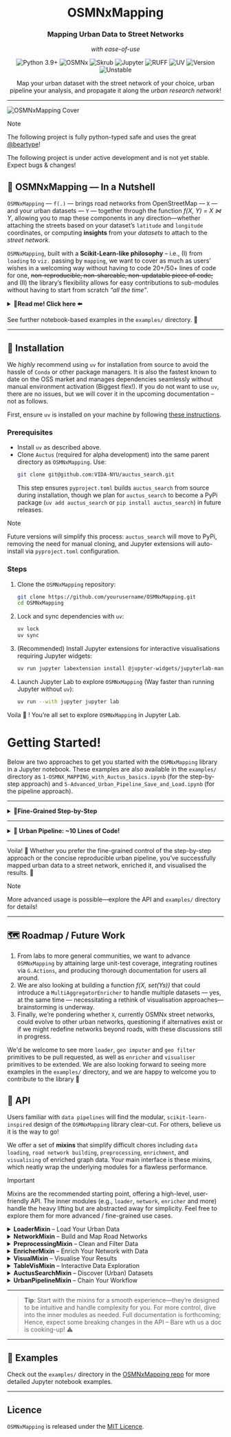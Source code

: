 <div align="center">
   <h1>OSMNxMapping</h1>
   <h3>Mapping Urban Data to Street Networks</h3>
    <p><i>with ease-of-use</i></p>
   <p>
      <img src="https://img.shields.io/static/v1?label=Python&message=3.9%2B&color=3776AB&style=for-the-badge&logo=python&logoColor=white" alt="Python 3.9+">
      <img src="https://img.shields.io/badge/OSMNx-4CAF50?style=for-the-badge&logo=openstreetmap&logoColor=white" alt="OSMNx">
      <img src="https://img.shields.io/badge/Skrub-FF9800?style=for-the-badge&logo=scikit-learn&logoColor=white" alt="Skrub">
      <img src="https://img.shields.io/badge/Jupyter-F37626?style=for-the-badge&logo=jupyter&logoColor=white" alt="Jupyter">
      <img src="https://img.shields.io/badge/RUFF-9C27B0?style=for-the-badge" alt="RUFF">
      <img src="https://img.shields.io/badge/UV-2196F3?style=for-the-badge" alt="UV">
      <img src="https://img.shields.io/badge/Version-0.1.0-red?style=for-the-badge" alt="Version">
      <img src="https://img.shields.io/badge/status-unstable-orange?style=for-the-badge" alt="Unstable">
   </p>
   <p>Map your urban dataset with the street network of your choice, urban pipeline your analysis, and propagate it along the <i>urban research network</i>!</p>
</div>

---

![OSMNxMapping Cover](public/resources/osmnx_mapping_cover.png)

> [!NOTE]
> The following project is fully python-typed safe and uses the great [@beartype](https://github.com/beartype/beartype)!
> 
> The following project is under active development and is not yet stable. Expect bugs & changes!

## 🌆 OSMNxMapping –– In a Nutshell

`OSMNxMapping` –– `f(.)` –– brings road networks from OpenStreetMap –– `X` –– and your urban datasets –– `Y` –– together
through the function *f(X, Y) = X ⋈ Y*, allowing you to map these components in any direction—whether attaching the
streets based on your dataset’s `latitude` and `longitude` coordinates, or computing **insights** from your _datasets_
to
attach to the _street network_.

`OSMNxMapping`, built with a **Scikit-Learn-like philosophy** – i.e., (I) from `loading` to `viz.` passing by `mapping`,
we want to cover as much as users’ wishes in a welcoming way without having to code 20+/50+ lines of code for one,
~~non-reproducible, non-shareable, non-updatable piece of code;~~ and (II) the library’s flexibility allows for easy
contributions to sub-modules without having to start from scratch _“all the time”_.


<details>
<summary><strong> 👀Read me! Click here ⬅️</strong></summary>

To answer (I) –– one out many other ways –– we propose a `scikit-like` pipeline to, for instance, stack the following
steps:

1) Query a user-defined road network via the use of the great
   `OSMNx` –– [Network module](#network-module---querying-road-networks);
2) Load your geospatial data (`CSV`, `Parquet`, or `shapefiles`) using
   its [Loader module](#loader-module---loading-urban-datasets);
3) Wrangle the loaded data with optional [imputation](#preprocessing-module---cleaning-and-filtering-data)
   and [filtering](#preprocessing-module---cleaning-and-filtering-data) to handle _missing coordinates_ or _irrelevant
   regions_ –– [Preprocessing module](#preprocessing-module---cleaning-and-filtering-data);
4) Map data to street nodes, _enrich_ the network (e.g., *averaging building floors per street* or *counting taxi
   pickups per street
   segments*) – no big deal, a factory makes it “easy” to do
   so –– [Enricher module](#enricher-module---mapping-data-to-networks);
5) In order to visualise results _statically_ or
   _interactively_ –– [Visual module](#visual-module---visualising-results);
6) _Optional but save your analysis for later use or sharing with other urban experts._

Though, to answer (II) using the right state-of-the-art open-source initiatives and tools, highly type
safe and tested and documented library is a must. We already are fully highly-typed thanks to BearType, yet we aim at
reaching a decent test coverage and documentation to make the library more robust and user-friendly.

> Who knows— we'd like you to deal with what matters to you; e.g., if you are a machine learning enthusiast, you can
> apply machine learning to the enriched
> networks, if you are a researcher, you can easily map your data to street networks and get insights from them.
> Nonetheless, if you want to contribute to the library, you can easily do so by adding new modules or extending the
> existing ones, and we are happy in advance to welcome you doing so! 🥐

We embrace a **DRY (Do Not Repeat Yourself)** philosophy—focusing on what matters and letting us handle the mapping
intricacies. Of course, I mentioned the `pipeline`, but each of the _steps_ mentioned works independently to each other
🙃!

</details>


See further notebook-based examples in the `examples/` directory. 📓

---

## 🥐 Installation

We *highly* recommend using `uv` for installation from source to avoid the hassle of `Conda` or other package managers.
It is also the fastest known to date on the OSS market and manages dependencies seamlessly without manual environment
activation (Biggest flex!). If you do not want to use `uv`, there are no issues, but we will cover it in the upcoming
documentation – not as follows.

First, ensure `uv` is installed on your machine by
following [these instructions](https://docs.astral.sh/uv/getting-started/installation/).

### Prerequisites

- Install `uv` as described above.
- Clone `Auctus` (required for alpha development) into the same parent directory as `OSMNxMapping`. Use:
  ```bash
  git clone git@github.com:VIDA-NYU/auctus_search.git
  ```
  This step ensures `pyproject.toml` builds `auctus_search` from source during installation, though we plan for
  `auctus_search` to become a PyPi package (`uv add auctus_search` or `pip install auctus_search`) in future releases.

> [!NOTE]  
> Future versions will simplify this process: `auctus_search` will move to PyPi, removing the need for manual cloning,
> and Jupyter extensions will auto-install via `pyproject.toml` configuration.

### Steps

1. Clone the `OSMNxMapping` repository:
   ```bash
   git clone https://github.com/yourusername/OSMNxMapping.git
   cd OSMNxMapping
   ```
2. Lock and sync dependencies with `uv`:
   ```bash
   uv lock
   uv sync
   ```
3. (Recommended) Install Jupyter extensions for interactive visualisations requiring Jupyter widgets:
   ```bash
   uv run jupyter labextension install @jupyter-widgets/jupyterlab-manager
   ```
4. Launch Jupyter Lab to explore `OSMNxMapping` (Way faster than running Jupyter without `uv`):
   ```bash
   uv run --with jupyter jupyter lab
   ```

Voila 🥐 ! You’re all set to explore `OSMNxMapping` in Jupyter Lab.

# Getting Started!

Below are two approaches to get you started with the `OSMNxMapping` library in a Jupyter notebook. These examples are also available in the `examples/` directory as `1-OSMNX_MAPPING_with_Auctus_basics.ipynb` (for the step-by-step approach) and `5-Advanced_Urban_Pipeline_Save_and_Load.ipynb` (for the pipeline approach).

---

<details>
<summary><strong> 🐥Fine-Grained Step-by-Step</strong></summary>

This detailed approach walks you through each step of mapping urban data to a street network using PLUTO (Primary Land Use Tax Lot Output) buildings in New York City as an example. It’s perfect for understanding the full process.

#### Cell 1: Import the Library

```python
import osmnx_mapping as oxm
```

#### Cell 2: Initialise an OSMNxMapping Instance

```python
pluto_buildings = oxm.OSMNxMapping()  # Here, PLUTO buildings represent an urban analysis study of The Primary Land Use Tax Lot Output in New York City, USA. Note that nothing is loaded or queried yet—everything is to be done.
```

#### Cell 3: Search for Datasets

Note: You can always load your dataset manually—see the `/examples` folder for details. Here, we use `Auctus` to search for datasets related to "PLUTO".

```python
collection = pluto_buildings.search_datasets(search_query="PLUTO", display_initial_results=True)

# Search for datasets related to "PLUTO". The `search_datasets` method queries the Auctus API and returns a
# `DatasetCollection`. Setting `display_initial_results=True` shows the initial results interactively in the notebook,
# allowing you to see available datasets right away.

# More parameters like page and size for pagination are available—check the Auctus Search / OSMNxMapping API for details.
```

#### Cell 4: Load the Selected Dataset

```python
dataset = pluto_buildings.load_dataset_from_auctus()

# After selecting a dataset in the previous step, this loads it into memory as a `pandas.DataFrame` (or
# `geopandas.GeoDataFrame` if spatial). By default, it displays an interactive table preview of the dataset.
```

#### Cell 5: Load Your Auctus Dataset into OSMNxMapping

Note: `load_from_dataframe` doesn’t reload the data entirely—it transposes it into a format OSMNxMapping understands.

```python
loaded_data = pluto_buildings.loader.load_from_dataframe(
    input_dataframe=dataset, 
    latitude_column="latitude",  # Assuming the dataset has a column named "latitude" for latitude values
    longitude_column="longitude"  # Assuming the dataset has a column named "longitude" for longitude values
)

pluto_buildings.table_vis.interactive_display(loaded_data)
```

#### Cell 6: Query a Road Network for the Selected Place

```python
graph, nodes, edges = pluto_buildings.network.network_from_place("Manhattan, New York City, USA", render=True)  # render=True shows the plain network.
```

#### Cell 7: Map the Loaded Data to the Nearest Street Nodes

By default, this creates a new column in `loaded_data` with the node ID to which each record (e.g., a building) is closest—key for enrichment.

```python
loaded_data = pluto_buildings.network.map_nearest_street(
    data=loaded_data, 
    longitude_column="longitude", 
    latitude_column="latitude"
)
```

#### Cell 8: Geo Preprocess Your Dataset

First, we impute missing values in the `latitude` and `longitude` columns using `SimpleGeoImputer`, which naively drops rows with missing values. For advanced methods, see the `PreprocessingMixin` API.

```python
loaded_data = (
    pluto_buildings.preprocessing
    .with_default_imputer(latitude_column_name="latitude", longitude_column_name="longitude")
    .transform(input_data=loaded_data)
)
```

Second, we filter data to keep only points within the road network’s bounding box using `BoundingBoxFilter`. See the `PreprocessingMixin` API for other filters.

```python
loaded_data = (
    pluto_buildings.preprocessing
    .with_default_filter(nodes=nodes)
    .transform(input_data=loaded_data)
)
```

#### Cell 9: Enrich the Network with the Loaded Data

We enrich the network by calculating the average number of floors (`numfloors`) per street segment using `CreateEnricher`.

```python
pluto_buildings_enricher = (
    CreateEnricher()
    .with_data(group_by="nearest_node", values_from="numfloors")
    .aggregate_with(method="mean", output_column="avg_numfloors")
)

# Preview the enricher configuration (optional)
print(pluto_buildings_enricher.preview())

# Apply the enricher
enriched_data, graph, nodes, edges = pluto_buildings.enricher.enrich_network(
    input_data=loaded_data,
    input_graph=graph,
    input_nodes=nodes,
    input_edges=edges
)
```

#### Cell 10: Visualise Your Enriched Network

We visualise the enriched network with `StaticVisualiser` (default) for a Matplotlib plot.

```python
viz = pluto_buildings.visual.visualise(graph, edges, "avg_numfloors")
viz
```

Or use `InteractiveVisualiser` for an interactive Folium map.

```python
from osmnx_mapping import InteractiveVisualiser

viz = pluto_buildings.visual(visualiser=InteractiveVisualiser()).visualise(graph, edges, "avg_numfloors")
viz
```

</details>

---

<details>
<summary><strong> 💨 Urban Pipeline: ~10 Lines of Code!</strong></summary>

For a faster, more concise, and reproducible approach, use the `UrbanPipeline` class to chain all steps into a single workflow. Here’s an example with local PLUTO data (`pluto.csv`), as Auctus is not available in a pipeline you may reckon why!

#### Quick Pipeline Example

```python
import osmnx_mapping as oxm
from osmnx_mapping.modules.network import OSMNxNetwork
from osmnx_mapping.modules.loader import CSVLoader
from osmnx_mapping.modules.preprocessing import CreatePreprocessor
from osmnx_mapping.modules.enricher import CreateEnricher
from osmnx_mapping.modules.visualiser import InteractiveVisualiser
from osmnx_mapping.pipeline import UrbanPipeline

# Define the pipeline with all steps
pipeline = UrbanPipeline([
    ("network", OSMNxNetwork(place_name="Manhattan, NYC", network_type="drive")),
    ("load", CSVLoader(file_path="../data/PLUTO/csv/pluto.csv")),
    ("impute", CreatePreprocessor().with_default_imputer().build()), # yes latitude and longitude based columns are passed during the compose_transform, like X, and Y during a Sklearn pipeline, if modified are passed throughout the steps.
    ("filter", CreatePreprocessor().with_default_filter().build()),  # yes nodes are passed during the compose_transform, like X, and Y during a Sklearn pipeline, if modified are passed throughout the steps.
    ("enrich", CreateEnricher()
        .with_data(group_by="nearest_node", values_from="numfloors")
        .aggregate_with(method="mean", output_column="avg_numfloors")
        .build()),
    ("viz", InteractiveVisualiser())
])

# Execute the pipeline and visualise the result
data, graph, nodes, edges = pipeline.compose_transform("latitude", "longitude")
viz = pipeline.visualise("avg_numfloors", colormap="Greens", tile_provider="CartoDB positron")
viz

# Save the pipeline for reuse
# pipeline.save("pluto_pipeline.joblib")
```

#### What’s Happening? 👀

- **Network**: Queries Manhattan’s road network.
- **Load**: Loads `pluto.csv` locally.
- **Impute/Filter**: Cleans and bounds the data.
- **Enrich**: Averages floors per street segment.
- **Visualise**: Shows an interactive Folium map.
- **Save**: Stores the pipeline for reuse.

This ~10-line pipeline replaces the detailed steps above, offering efficiency and reproducibility. Load it later with `UrbanPipeline.load("pluto_pipeline.joblib")` and visualise again!

> **Note**: Adjust the file path and column names (`latitude`, `longitude`, `numfloors`) to match your local dataset.

</details>

---

Voila! 🥐 Whether you prefer the fine-grained control of the step-by-step approach or the concise reproducible urban pipeline, you’ve successfully mapped urban data to a street network, enriched it, and visualised the results. 🎉

> [!NOTE]  
> More advanced usage is possible—explore the API and `examples/` directory for details!

---

## 🗺️ Roadmap / Future Work

1) From labs to more general communities, we want to advance `OSMNxMapping` by attaining large unit-test coverage,
   integrating
   routines via `G.Actions`, and producing thorough documentation for users all around.
2) We are also looking at building a function *f(X, set(Ys))* that could introduce a `MultiAggregatorEnricher` to handle
   multiple
   datasets –– yes, at the same time –– necessitating a rethink of visualisation approaches—brainstorming is underway.
3) Finally, we’re pondering
   whether `X`, currently OSMNx street networks, could evolve to other urban networks, questioning if alternatives exist
   or
   if we might redefine networks beyond roads, with these discussions still in progress.

We'd be welcome to see more `loader`, `geo imputer` and `geo filter` primitives to be pull requested, as well as
`enricher` and `visualiser` primitives to be extended. We are also looking forward to seeing more examples in the
`examples/` directory, and we are happy to welcome you to contribute to the library 🎄

## 🌁 API

Users familiar with `data pipelines` will find the modular, `scikit-learn-inspired` design of the `OSMNxMapping` library
clear-cut. For others, believe us it is the way to go!

We offer a set of **mixins** that simplify difficult chores including `data loading`, `road network building`,
`preprocessing`, `enrichment`, and `visualising` of enriched graph data. Your main interface is these mixins, which
neatly wrap
the underlying modules for a flawless performance.

> [!IMPORTANT]  
> Mixins are the recommended starting point, offering a high-level, user-friendly API. The inner modules (e.g.,
`loader`, `network`, `enricher` and more) handle the heavy lifting but are abstracted away for simplicity. Feel free to
> explore them for more advanced / fine-grained use cases.

<details>
<summary><strong>LoaderMixin</strong> – Load Your Urban Data</summary>

The `LoaderMixin` handles loading geospatial data from files or DataFrames, converting it into a `GeoDataFrame` for
further analysis.

> [!NOTE]  
> Only *.csv*, *.parquet*, and shapefiles are supported for now. If you need additional formats, please let us know!
> Or pssst! You can contribute to the library by adding new loader primitive to the `loader` module.

- **`load_from_file(file_path, latitude_column="", longitude_column="")`**
    - **Purpose**: Loads data from a file (CSV, Parquet, or Shapefile) into a `GeoDataFrame`.
    - **Parameters**:
        - `file_path` (str): Path to the file.
        - `latitude_column` (str, optional): Name of the latitude column.
        - `longitude_column` (str, optional): Name of the longitude column.
    - **Returns**: A `geopandas.GeoDataFrame`.
    - **Example**:
      ```python
      import osmnx_mapping as oxm
      mapping = oxm.OSMNxMapping()
      # The loader module handles csv, parquet, and shapefiles as a factory that means, no need for you to worry about
      # the file format.
      data = mapping.loader.load_from_file("city_data.csv", latitude_column="lat", longitude_column="lon")
      ```

- **`load_from_dataframe(input_data, latitude_column, longitude_column)`**
    - **Purpose**: Converts a DataFrame to a `GeoDataFrame` using specified lat/lon columns.
    - **Parameters**:
        - `input_data` (pandas.DataFrame or geopandas.GeoDataFrame): The input data.
        - `latitude_column` (str): Latitude column name.
        - `longitude_column` (str): Longitude column name.
    - **Returns**: A `geopandas.GeoDataFrame`.
    - **Example**:
      ```python
      import osmnx_mapping as oxm
      mapping = oxm.OSMNxMapping()
      import pandas as pd
      df = pd.DataFrame({"lat": [40.7128], "lon": [-74.0060]})
      geo_data = mapping.loader.load_from_dataframe(df, "lat", "lon")
      ```

      Another example is if you are using Auctus loaded selected dataset:
      ```python
      import osmnx_mapping as oxm
      mapping = oxm.OSMNxMapping()
      # Assuming you have loaded a dataset from Auctus into `new_data`
      geo_data = mapping.loader.load_from_dataframe(new_data, "lat", "lon")
      ```

</details>

<details>
<summary><strong>NetworkMixin</strong> – Build and Map Road Networks</summary>

The `NetworkMixin` lets you query road networks from OpenStreetMap and map data points to the nearest street nodes.

- **`network_from_place(place_name, network_type="drive", render=False)`**
    - **Purpose**: Queries a road network for a specified place.
    - **Parameters**:
        - `place_name` (str): Location (e.g., "Manhattan, New York City, USA").
        - `network_type` (str, default="drive"): Type of network ("drive", "walk", "bike").
        - `render` (bool, default=False): If True, displays a plot of the network.
    - **Returns**: A tuple (`networkx.MultiDiGraph`, `geopandas.GeoDataFrame`, `geopandas.GeoDataFrame`) of the graph,
      nodes, and edges.
    - **Example**:
      ```python
      import osmnx_mapping as oxm
      mapping = oxm.OSMNxMapping()
      graph, nodes, edges = mapping.network.network_from_place("Manhattan, New York City, USA")
      ```

- **
  `map_nearest_street(data, longitude_column, latitude_column, output_column="nearest_node", reset_output_column=False, **kwargs)`
  **
    - **Purpose**: Maps data points to the nearest street nodes in the network.
    - **Parameters**:
        - `data` (geopandas.GeoDataFrame): Input data with lat/lon.
        - `longitude_column` (str): Longitude column name.
        - `latitude_column` (str): Latitude column name.
        - `output_column` (str, default="nearest_node"): Column to store node IDs.
        - `reset_output_column` (bool, default=False): Overwrite existing output column.
        - `**kwargs`: Additional parameters for OSMnx’s `nearest_nodes`.
    - **Returns**: A `geopandas.GeoDataFrame` with mapped nodes.
    - **Example**:
      ```python
      import osmnx_mapping as oxm
      mapping = oxm.OSMNxMapping()
      # Assuming data is a GeoDataFrame from previous steps (e.g., LoaderMixin)
      mapped_data = mapping.network.map_nearest_street(data, "lon", "lat")
      ```

</details>

<details>
<summary><strong>PreprocessingMixin</strong> – Clean and Filter Data</summary>

The `PreprocessingMixin` offers tools to handle missing values and filter data geographically.

> [!IMPORTANT]  
> You **cannot stack** a filter with an imputer (or vice versa) in a single `PreprocessingMixin` instance. Each instance
can only perform **one action**—either imputing or filtering. If you want to stack operations (e.g., impute then filter,
or filter then impute), simply use the pipeline and create two steps—it’s as easy as that! See
the [UrbanPipelineMixin](#urbanpipelinemixin--chain-your-workflow) section for more details on chaining steps.

> [!TIP]  
> Available imputers:
> - `SimpleGeoImputer`: "Naively" drops rows with missing latitude or longitude values.
> - `AddressGeoImputer`: Fills missing lat/lon by geocoding an address column if available (requires
    `address_column_name`).  
    > Available filter:
> - `BoundingBoxFilter`: Keeps only data points within the bounding box of the road network’s nodes (requires `nodes`).

- **`with_imputer(imputer_type, latitude_column_name, longitude_column_name, **extra_params)`**
    - **Purpose**: Configures an imputer to handle missing lat/lon values.
    - **Parameters**:
        - `imputer_type` (str): Imputer type (e.g., "SimpleGeoImputer", "AddressGeoImputer").
        - `latitude_column_name` (str): Latitude column.
        - `longitude_column_name` (str): Longitude column.
        - `**extra_params`: Additional parameters (e.g., `address_column_name` for "AddressGeoImputer").
    - **Returns**: The mixin instance for chaining.
    - **Example**:
      ```python
      import osmnx_mapping as oxm
      mapping = oxm.OSMNxMapping()
      mapping.preprocessing.with_imputer("SimpleGeoImputer", "lat", "lon")
      ```

- **`with_default_imputer(latitude_column_name, longitude_column_name)`**
    - **Purpose**: Uses a default imputer that drops rows with missing lat/lon.
    - **Parameters**: Same as above, without `imputer_type`.
    - **Returns**: The mixin instance.
    - **Example**:
      ```python
      import osmnx_mapping as oxm
      mapping = oxm.OSMNxMapping()
      mapping.preprocessing.with_default_imputer("lat", "lon")
      ```

- **`with_filter(filter_type, **extra_params)`**
    - **Purpose**: Configures a filter (e.g., "BoundingBoxFilter").
    - **Parameters**:
        - `filter_type` (str): Filter type.
        - `**extra_params`: Filter-specific parameters (e.g., `nodes` for bounding box).
    - **Returns**: The mixin instance.
    - **Example**:
      ```python
      import osmnx_mapping as oxm
      mapping = oxm.OSMNxMapping()
      # Assuming nodes is from network_from_place
      graph, nodes, edges = mapping.network.network_from_place("Manhattan, New York City, USA")
      mapping.preprocessing.with_filter("BoundingBoxFilter", nodes=nodes)
      ```

- **`with_default_filter(nodes)`**
    - **Purpose**: Uses a default filter to keep data within the road network’s bounding box.
    - **Parameters**:
        - `nodes` (geopandas.GeoDataFrame): Nodes from the road network defining the bounding box.
    - **Returns**: The mixin instance.
    - **Example**:
      ```python
      import osmnx_mapping as oxm
      mapping = oxm.OSMNxMapping()
      # Assuming nodes is from network_from_place
      graph, nodes, edges = mapping.network.network_from_place("Manhattan, New York City, USA")
      mapping.preprocessing.with_default_filter(nodes)
      ```

- **`transform(input_data)`**
    - **Purpose**: Applies the configured imputer or filter to the data.
    - **Parameters**:
        - `input_data` (geopandas.GeoDataFrame): Data to preprocess.
    - **Returns**: A preprocessed `geopandas.GeoDataFrame`.
    - **Example**:
      ```python
      import osmnx_mapping as oxm
      mapping = oxm.OSMNxMapping()
      data = mapping.loader.load_from_file("city_data.csv", latitude_column="lat", longitude_column="lon")
      mapping.preprocessing.with_default_imputer("lat", "lon")
      cleaned_data = mapping.preprocessing.transform(data)
      ```

</details>

<details>
<summary><strong>EnricherMixin</strong> – Enrich Your Network with Data</summary>

The `EnricherMixin` is the core component of the library, empowering you to aggregate urban data (e.g., traffic counts,
building heights) and map it onto a road network's edges. It's designed for flexibility with advanced customization
through the `CreateEnricher` factory, while also offering a simpler default setup for standard use cases.

> [!NOTE]  
> **How the Enricher Works**:  
> The enricher processes data in two key steps:
> 1. **Aggregation**: It groups your data by a specified column that connects with the graph (e.g., `nearest_node`
     following `map_nearest_street(.)`) and applies an aggregation method like `mean`, `sum`, or `count` to compute
     values for each group. For example, it could sum traffic volumes per node.
> 2. **Edge Mapping**: These aggregated values are then assigned to the network's edges (streets) using a method like
     `average`, `sum`, `max`, or `min`, based on the values at the edge's connected nodes.  
     > This process transforms raw data into meaningful insights mapped onto the road network, making it ideal for urban
     analysis tasks like traffic studies or accident mapping.

---

### Configuring Enrichers with `CreateEnricher` (Recommended Approach)

The `CreateEnricher` factory (an alias for `EnricherFactory`) is the primary and recommended way to configure enrichers.
It offers a flexible, step-by-step approach to define how data is aggregated and mapped to the network, giving you full
control over the enrichment process.

- **Key Methods**:
    - **`with_data(group_by, values_from=None)`**:
        - **Purpose**: Specifies the column to group data by (e.g., `"nearest_node"`) and, optionally, the column
          containing values to aggregate (e.g., `"traffic"`).
        - **Example**:
          ```python  
          enricher_factory = CreateEnricher().with_data(group_by="nearest_node", values_from="traffic")  
          ```
    - **`aggregate_with(method, edge_method='average', output_column=None)`**:
        - **Purpose**: Configures the aggregation method (e.g., `"sum"`, `"mean"`) and how aggregated values are mapped
          to edges.
        - **Parameters**:
            - `method` (str): Aggregation method (e.g., `"mean"`, `"sum"`, `"median"`, `"min"`, `"max"`).
            - `edge_method` (str, optional, default="average"): Method to compute edge values (e.g., `"average"`,
              `"sum"`, `"max"`, `"min"`).
            - `output_column` (str, optional): Name of the output column in the edges GeoDataFrame.
        - **Example**:
          ```python  
          enricher_factory = enricher_factory.aggregate_with(method="sum", edge_method="average", output_column="total_traffic")  
          ```
    - **`count_by(edge_method='sum', output_column=None)`**:
        - **Purpose**: Configures a counting aggregation (e.g., counting accidents per node), without needing a
          `values_from` column.
        - **Parameters**:
            - `edge_method` (str, optional, default="sum"): Method to map counts to edges.
            - `output_column` (str, optional): Name of the output column.
        - **Example**:
          ```python  
          enricher_factory = CreateEnricher().with_data(group_by="nearest_node").count_by(edge_method="sum", output_column="accident_count")  
          ```
    - **`using_enricher(enricher_type)`**:
        - **Purpose**: Selects a specific enricher type (currently, only `"SingleAggregatorEnricher"` is available).
        - **Example**:
          ```python  
          enricher_factory = enricher_factory.using_enricher("SingleAggregatorEnricher")  
          ```
    - **`preview(format="ascii")`**:
        - **Purpose**: Displays a summary of the current configuration, helping you verify settings before building the
          enricher.
        - **Example**:
          ```python  
          print(enricher_factory.preview())  
          ```
    - **`build()`**:
        - **Purpose**: Constructs and returns the configured `EnricherBase` instance.
        - **Example**:
          ```python  
          enricher = enricher_factory.build()  
          ```

- **Example (Full Configuration)**:
  ```python  
  from osmnx_mapping.modules.enricher import CreateEnricher  
  enricher = (CreateEnricher()  
              .with_data(group_by="nearest_node", values_from="traffic")  
              .aggregate_with(method="sum", edge_method="average", output_column="total_traffic")  
              .build())  
  ```

> [!TIP]
> - Use `CreateEnricher` when you need full control over the enrichment process, such as experimenting with different
    aggregation methods or counting occurrences without a value column.
> - Call `preview()` before `build()` to verify your configuration and catch potential errors early.

---

### Using `with_default` for Simplicity (Shortcut for Default Settings)

If you do not need advanced customisation and prefer a quick setup with sensible defaults, the `with_default` method in
`EnricherMixin` provides a convenient shortcut. It internally uses `CreateEnricher` with predefined settings, making it
ideal for standard use cases.

- **
  `with_default(group_by_column, values_from_column, output_column="aggregated_value", method="mean", edge_method="average")`
  **
    - **Purpose**: Quickly configures a default enricher using `CreateEnricher` with predefined settings.
    - **Parameters**:
        - `group_by_column` (str): Column to group by (e.g., `"nearest_node"`).
        - `values_from_column` (str): Column to aggregate (e.g., `"traffic"`).
        - `output_column` (str, optional): Name of the output column (default: `"aggregated_value"`).
        - `method` (str, optional): Aggregation method (default: `"mean"`).
        - `edge_method` (str, optional): Edge mapping method (default: `"average"`).
    - **Returns**: The `EnricherMixin` instance for method chaining.
    - **Example**:
      ```python  
      import osmnx_mapping as oxm  
      mapping = oxm.OSMNxMapping()  
      mapping.enricher.with_default("nearest_node", "traffic", method="sum", edge_method="average")  
      ```

> [!TIP]
> - Use `with_default` for standard use cases where you want a quick setup with minimal configuration.
> - If you need more control, switch to `CreateEnricher` for advanced customisation.

---

### Applying the Enricher to the Network

Once configured (using either `CreateEnricher` or `with_default`), the enricher can be applied to the network using the
`enrich_network` method.

- **`enrich_network(input_data, input_graph, input_nodes, input_edges, **kwargs)`**
    - **Purpose**: Applies the configured enricher to the road network, enriching edges with aggregated data.
    - **Parameters**:
        - `input_data` (geopandas.GeoDataFrame): Dataset to enrich with.
        - `input_graph` (networkx.MultiDiGraph): Road network graph.
        - `input_nodes` (geopandas.GeoDataFrame): Network nodes.
        - `input_edges` (geopandas.GeoDataFrame): Network edges.
        - `**kwargs`: Additional options for custom enrichers.
    - **Returns**: A tuple (`GeoDataFrame`, `MultiDiGraph`, `GeoDataFrame`, `GeoDataFrame`) of enriched data, graph,
      nodes, and edges.
    - **Example**:
      ```python  
      import osmnx_mapping as oxm  
      mapping = oxm.OSMNxMapping()  
      data = mapping.loader.load_from_file("city_data.csv", latitude_column="lat", longitude_column="lon")  
      graph, nodes, edges = mapping.network.network_from_place("Manhattan, New York City, USA")  
      mapping.enricher.with_default("nearest_node", "traffic", method="sum", edge_method="average")  
      enriched_data, graph, nodes, edges = mapping.enricher.enrich_network(data, graph, nodes, edges)  
      ```

> [!TIP]
> - **Counting Occurrences**: Use `count_by` in `CreateEnricher` to count events (e.g., accidents) per group without
    needing a `values_from` column.
> - **Choosing Between Approaches**: Start with `with_default` for simplicity, but switch to `CreateEnricher` if you
    need advanced customisation or encounter limitations.

</details>

<details>
<summary><strong>VisualMixin</strong> – Visualise Your Results</summary>

The `VisualMixin` provides tools to visualise your enriched network. By default, it uses `StaticVisualiser` for static
Matplotlib plots, but you can pass any `VisualiserBase` subclass (e.g., `InteractiveVisualiser` for interactive Folium
maps) to the constructor for custom visualisations.

> [!TIP]  
> Available visualisers:
> - `StaticVisualiser`: Generates a static Matplotlib plot of the network (default).
> - `InteractiveVisualiser`: Creates an interactive Folium map for exploration in a browser.

- **`visualise(graph, edges, result_column, **kwargs)`**
    - **Purpose**: Creates a visualisation of the enriched network using the configured visualiser.
    - **Parameters**:
        - `graph` (networkx.MultiDiGraph): The network graph.
        - `edges` (geopandas.GeoDataFrame): Enriched edges.
        - `result_column` (str): Column to visualise (e.g., "aggregated_value").
        - `**kwargs`: visualisation parameters (e.g., `colormap="Blues"` for `StaticVisualiser`, or
          `tile_provider="CartoDB positron"` for `InteractiveVisualiser`).
    - **Returns**: A Matplotlib figure (for `StaticVisualiser`) or Folium map (for `InteractiveVisualiser`), depending
      on the visualiser.
    - **Example (Static visualiser)**:
      ```python
      import osmnx_mapping as oxm
      mapping = oxm.OSMNxMapping()
      data = mapping.loader.load_from_file("city_data.csv", latitude_column="lat", longitude_column="lon")
      graph, nodes, edges = mapping.network.network_from_place("Manhattan, New York City, USA")
      mapping.enricher.with_default("nearest_node", "traffic", method="sum")
      enriched_data, graph, nodes, edges = mapping.enricher.enrich_network(data, graph, nodes, edges)
      fig = mapping.visual.visualise(graph, edges, "aggregated_value", colormap="Blues")
      ```
    - **Example (Interactive visualiser)**:
      ```python
      import osmnx_mapping as oxm
      from osmnx_mapping.modules.visualiser.visualisers.interactive_visualiser import InteractiveVisualiser
      mapping = oxm.OSMNxMapping()
      data = mapping.loader.load_from_file("city_data.csv", latitude_column="lat", longitude_column="lon")
      graph, nodes, edges = mapping.network.network_from_place("Manhattan, New York City, USA")
      mapping.enricher.with_default("nearest_node", "traffic", method="sum")
      enriched_data, graph, nodes, edges = mapping.enricher.enrich_network(data, graph, nodes, edges)
      # Use InteractiveVisualiser instead of the default StaticVisualiser
      fmap = mapping.visual(InteractiveVisualiser()).visualise(graph, edges, "aggregated_value", colormap="Greens", tile_provider="CartoDB positron")
      ```

</details>

<details>
<summary><strong>TableVisMixin</strong> – Interactive Data Exploration</summary>

The `TableVisMixin` offers interactive table visualisations for your data within Jupyter notebooks using the great
`Skrub` library.

- **`interactive_display(dataframe, n_rows=10, order_by=None, title="Table Report", column_filters=None, verbose=1)`**
    - **Purpose**: Displays an interactive table for exploring your data.
    - **Parameters**:
        - `dataframe` (pandas.DataFrame or geopandas.GeoDataFrame): The data to display.
        - `n_rows` (int, default=10): Number of rows to show.
        - `order_by` (str or list, optional): Column(s) to sort by.
        - `title` (str, optional): Title of the table.
        - `column_filters` (dict, optional): Filters for specific columns.
        - `verbose` (int, default=1): Verbosity level.
    - **Returns**: Displays the table (no return value).
    - **Example**:
      ```python
      import osmnx_mapping as oxm
      mapping = oxm.OSMNxMapping()
      data = mapping.loader.load_from_file("city_data.csv", latitude_column="lat", longitude_column="lon")
      mapping.table_vis.interactive_display(data, n_rows=5)
      ```

</details>

<details>
<summary><strong>AuctusSearchMixin</strong> – Discover (Urban) Datasets</summary>

The `AuctusSearchMixin` integrates with [Auctus Search](https://github.com/VIDA-NYU/auctus_search), allowing you to discover, 
profile, and load (urban) datasets directly into your OSMNxMapping workflow.

For detailed usage and examples, please refer to the [Auctus Search README](https://github.com/VIDA-NYU/auctus_search/blob/main/README.md). 
In the meantime, here are the key methods for using AuctusSearchMixin with OSMNxMapping:

- **`explore_datasets_from_auctus(search_query, page=1, size=10, display_initial_results=False)`**
    - **Purpose**: Searches Auctus for datasets matching the query and optionally displays initial results.
    - **Parameters**:
        - `search_query` (str or list): Search term(s).
        - `page` (int, default=1): Page number (pagination).
        - `size` (int, default=10): Number of results per page.
        - `display_initial_results` (bool, default=False): If True, displays initial search results. Note that if you add `.with_<action>` filtering from AuctusSearch, results display before filtering; use `.display()` afterward to see filtered datasets.
    - **Returns**: An `AuctusDatasetCollection` object. See more in the [Auctus Search README](https://github.com/VIDA-NYU/auctus_search/blob/main/README.md).

- **`profile_dataset_from_auctus()`**
    - **Purpose**: Displays an interactive data profile summary of the selected dataset using the Data Profile Viz library.
    - **Parameters**: None
    - **Returns**: None (displays the profile interactively in the notebook)
    - **Example**:
      ```python
      osmnx_mapping = OSMNxMapping()
      osmnx_mapping.explore_datasets_from_auctus("Taxis")
      # Select a dataset from the interactive results
      osmnx_mapping.profile_dataset_from_auctus()  # Displays the profile using Data Profile Viz.
      ```

- **`load_dataset_from_auctus(display_table=True)`**
    - **Purpose**: Loads the selected dataset from Auctus after choosing one via "Select This Dataset" from the interactive search results. Afterward, you can use the OSMNxMapping Loader module’s `load_from_dataframe` method.
    - **Parameters**:
        - `display_table` (bool, default=True): If True, displays a preview table using `Skrub`.
    - **Returns**: A `pandas.DataFrame` or `geopandas.GeoDataFrame`.

</details>

<details>
<summary><strong>UrbanPipelineMixin</strong> – Chain Your Workflow</summary>

The `UrbanPipelineMixin` lets you chain multiple steps into a single, reproducible pipeline, similar to scikit-learn’s
`Pipeline`.

> [!IMPORTANT]  
> Pipeline restrictions (per configuration):
> - **Exactly 1** `NetworkBase` step (e.g., `OSMNxNetwork`).
> - **Exactly 1** `LoaderBase` step (e.g., `CSVLoader`).
> - **Exactly 1** `EnricherBase` step.
> - **0 or 1** `VisualiserBase` step.
> - **0 or more** `GeoImputerBase` or `GeoFilterBase` steps.  
    > Steps must match these constraints, or the pipeline will raise an error during validation.

- **`urban_pipeline(steps)`**
    - **Purpose**: Creates a pipeline from a list of (name, mixin) tuples or concrete instances.
    - **Parameters**:
        - `steps` (list of tuples): Steps to include (e.g.,
          `[("loader", CSVLoader(...)), ("network", OSMNxNetwork(...))]`).
    - **Returns**: An `UrbanPipeline` object.
    - **Example**:
      ```python
      import osmnx_mapping as oxm
      from osmnx_mapping.modules.loader.loaders.csv_loader import CSVLoader
      from osmnx_mapping.modules.network.networks.osmnx_network import OSMNxNetwork
      mapping = oxm.OSMNxMapping()
      pipeline = mapping.urban_pipeline([
          ("loader", CSVLoader(file_path="city_data.csv")),
          ("network", OSMNxNetwork(place_name="Manhattan, New York City, USA"))
      ])
      ```

- **`compose(latitude_column_name, longitude_column_name)`**
    - **Purpose**: Configures the pipeline with latitude and longitude column names, setting up steps for execution.
    - **Parameters**:
        - `latitude_column_name` (str): Name of the latitude column.
        - `longitude_column_name` (str): Name of the longitude column.
    - **Example**:
      ```python
      import osmnx_mapping as oxm
      from osmnx_mapping.modules.loader.loaders.csv_loader import CSVLoader
      from osmnx_mapping.modules.network.networks.osmnx_network import OSMNxNetwork
      mapping = oxm.OSMNxMapping()
      pipeline = mapping.urban_pipeline([
          ("loader", CSVLoader(file_path="city_data.csv")),
          ("network", OSMNxNetwork(place_name="Manhattan, New York City, USA"))
      ])
      pipeline.compose("lat", "lon")
      ```

- **`transform()`**
    - **Purpose**: Executes the pipeline after `compose()`, returning the processed data and network.
    - **Parameters**: None (requires prior `compose()` call).
    - **Returns**: A tuple (`GeoDataFrame`, `MultiDiGraph`, `GeoDataFrame`, `GeoDataFrame`) of data, graph, nodes, and
      edges.
    - **Example**:
      ```python
      import osmnx_mapping as oxm
      from osmnx_mapping.modules.loader.loaders.csv_loader import CSVLoader
      from osmnx_mapping.modules.network.networks.osmnx_network import OSMNxNetwork
      mapping = oxm.OSMNxMapping()
      pipeline = mapping.urban_pipeline([
          ("loader", CSVLoader(file_path="city_data.csv")),
          ("network", OSMNxNetwork(place_name="Manhattan, New York City, USA"))
      ])
      pipeline.compose("lat", "lon")
      data, graph, nodes, edges = pipeline.transform()
      ```

- **`compose_transform(latitude_column_name, longitude_column_name)`**
    - **Purpose**: Configures and runs the pipeline in one step.
    - **Parameters**: Same as `compose`.
    - **Returns**: A tuple (`GeoDataFrame`, `MultiDiGraph`, `GeoDataFrame`, `GeoDataFrame`).
    - **Example**:
      ```python
      import osmnx_mapping as oxm
      from osmnx_mapping.modules.loader.loaders.csv_loader import CSVLoader
      from osmnx_mapping.modules.network.networks.osmnx_network import OSMNxNetwork
      from osmnx_mapping.modules.enricher import CreateEnricher
      from osmnx_mapping.modules.visualiser.visualisers.static_visualiser import StaticVisualiser
      mapping = oxm.OSMNxMapping()
      pipeline = mapping.urban_pipeline([
          ("loader", CSVLoader(file_path="city_data.csv")),
          ("network", OSMNxNetwork(place_name="Manhattan, New York City, USA")),
          ("enricher", CreateEnricher()
              .with_data(group_by="nearest_node", values_from="traffic")
              .aggregate_with(method="sum", edge_method="average", output_column="total_traffic")
              .build()),
          ("visual", StaticVisualiser())
      ])
      data, graph, nodes, edges = pipeline.compose_transform("lat", "lon")
      ```

- **`visualise(result_column, **kwargs)`**
    - **Purpose**: Visualises the pipeline’s output using the configured `VisualiserBase` step.
    - **Parameters**:
        - `result_column` (str): Column to visualise.
        - `**kwargs`: Additional visualisation options (e.g., `colormap="Blues"`).
    - **Returns**: A plot (e.g., Matplotlib figure) or interactive map, depending on the visualiser.
    - **Example**:
      ```python
      import osmnx_mapping as oxm
      from osmnx_mapping.modules.loader.loaders.csv_loader import CSVLoader
      from osmnx_mapping.modules.network.networks.osmnx_network import OSMNxNetwork
      from osmnx_mapping.modules.enricher import CreateEnricher
      from osmnx_mapping.modules.visualiser.visualisers.static_visualiser import StaticVisualiser
      mapping = oxm.OSMNxMapping()
      pipeline = mapping.urban_pipeline([
          ("loader", CSVLoader(file_path="city_data.csv")),
          ("network", OSMNxNetwork(place_name="Manhattan, New York City, USA")),
          ("enricher", CreateEnricher()
              .with_data(group_by="nearest_node", values_from="traffic")
              .aggregate_with(method="sum", edge_method="average", output_column="total_traffic")
              .build()),
          ("visual", StaticVisualiser())
      ])
      pipeline.compose("lat", "lon")
      fig = pipeline.visualise("total_traffic", colormap="Blues")
      ```

- **`save(filepath)`** / **`load(filepath)`**
    - **Purpose**: Save or load the pipeline to/from a file.
    - **Parameters**:
        - `filepath` (str): Path to the file (e.g., "my_pipeline.joblib").
    - **Example**:
      ```python
      import osmnx_mapping as oxm
      from osmnx_mapping.modules.loader.loaders.csv_loader import CSVLoader
      from osmnx_mapping.modules.network.networks.osmnx_network import OSMNxNetwork
      mapping = oxm.OSMNxMapping()
      pipeline = mapping.urban_pipeline([
          ("loader", CSVLoader(file_path="city_data.csv")),
          ("network", OSMNxNetwork(place_name="Manhattan, New York City, USA"))
      ])
      pipeline.compose("lat", "lon")
      pipeline.save("my_pipeline.joblib")
      loaded_pipeline = mapping.urban_pipeline.load("my_pipeline.joblib")
      ```

- **Additional Features** (scikit-learn style):
    - `named_steps`: Access steps like `pipeline.named_steps["loader"]`.
    - `get_step_names()`: List all step names.
    - `get_step(name)`: Retrieve a step by name.
    - `get_params(deep=True)`: View all parameters (not implemented yet).
    - `set_params(**kwargs)`: Update parameters (not implemented yet).

</details>

---

> **Tip**: Start with the mixins for a smooth experience—they’re designed to be intuitive and handle complexity for you.
> For more control, dive into the inner modules as needed.
> Full documentation is forthcoming; Hence, expect some breaking changes in the API – Bare wth us a doc is cooking-up!
> ⚠️


---

## 📓 Examples

Check out the `examples/` directory in the [OSMNxMapping repo](https://github.com/VIDA-NYU/OSMNXMapping) for more
detailed Jupyter notebook examples.

---

## Licence

`OSMNxMapping` is released under the [MIT Licence](./LICENCE).

